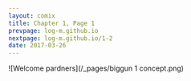 ```yaml
---
layout: comix
title: Chapter 1, Page 1
prevpage: log-m.github.io
nextpage: log-m.github.io/1-2
date: 2017-03-26
---
```

![Welcome pardners](/_pages/biggun 1 concept.png) 
